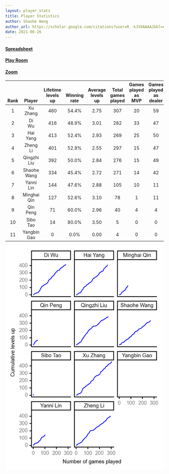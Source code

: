 ```yaml
---
layout: player_stats
title: Player Statistics
author: Shaohe Wang
author_url: https://scholar.google.com/citations?user=R_-kJV4AAAAJ&hl=en
date: 2021-06-26
---
```


#### [Spreadsheet](https://docs.google.com/spreadsheets/d/1So3PBr9gV3I0LzApZOgJlQew2QjM1wAiWhR50rAnHRg/edit#gid=2137801449)
#### [Play Room](https://playingcards.io/a3775q)
#### [Zoom](https://ucsf.zoom.us/j/91360570376?pwd=SmN6aFNPY3UzdEp3M0tmQ1ViUkdQUT09)

<div class="table-wrapper" markdown="block">

| <br><br><br>Rank | <br><br><br>Player | <br> Lifetime <br> levels <br> up | <br><br> Winning <br> rate | <br> Average <br> levels <br> up | <br> Total <br> games <br> played | Games <br> played <br> as <br> MVP | Games <br> played <br> as <br> dealer | N_games <br> short <br> staffed <br> as dealer | Winning <br> rate <br> as <br> dealer |
|:---:|:---:|:---:|:---:|:---:|:---:|:---:|:---:|:---:|:---:|
| 1 | Xu <br> Zhang | 460 | 54.4% | 2.75 | 307 | 20 | 59 | 2 | 47.5% |
| 2 | Di <br> Wu | 416 | 48.9% | 3.01 | 282 | 33 | 47 | 0 | 51.1% |
| 3 | Hai <br> Yang | 413 | 52.4% | 2.93 | 269 | 25 | 50 | 1 | 54.0% |
| 4 | Zheng <br> Li | 401 | 52.9% | 2.55 | 297 | 15 | 47 | 1 | 55.3% |
| 5 | Qingzhi <br> Liu | 392 | 50.0% | 2.84 | 276 | 15 | 49 | 4 | 46.9% |
| 6 | Shaohe <br> Wang | 334 | 45.4% | 2.72 | 271 | 14 | 42 | 3 | 45.2% |
| 7 | Yanni <br> Lin | 144 | 47.6% | 2.88 | 105 | 10 | 11 | 2 | 36.4% |
| 8 | Minghai <br> Qin | 127 | 52.6% | 3.10 | 78 | 1 | 11 | 1 | 72.7% |
| 9 | Qin <br> Peng | 71 | 60.0% | 2.96 | 40 | 4 | 4 | 0 | 75.0% |
| 10 | Sibo <br> Tao | 14 | 80.0% | 3.50 | 5 | 0 | 0 | 0 | 0.0% |
| 11 | Yangbin <br> Gao | 0 | 0.0% | 0.00 | 4 | 0 | 0 | 0 | 0.0% |

</div>

<img src="/assets/images/player_history_plot.png" alt="Plot of player level history" />
